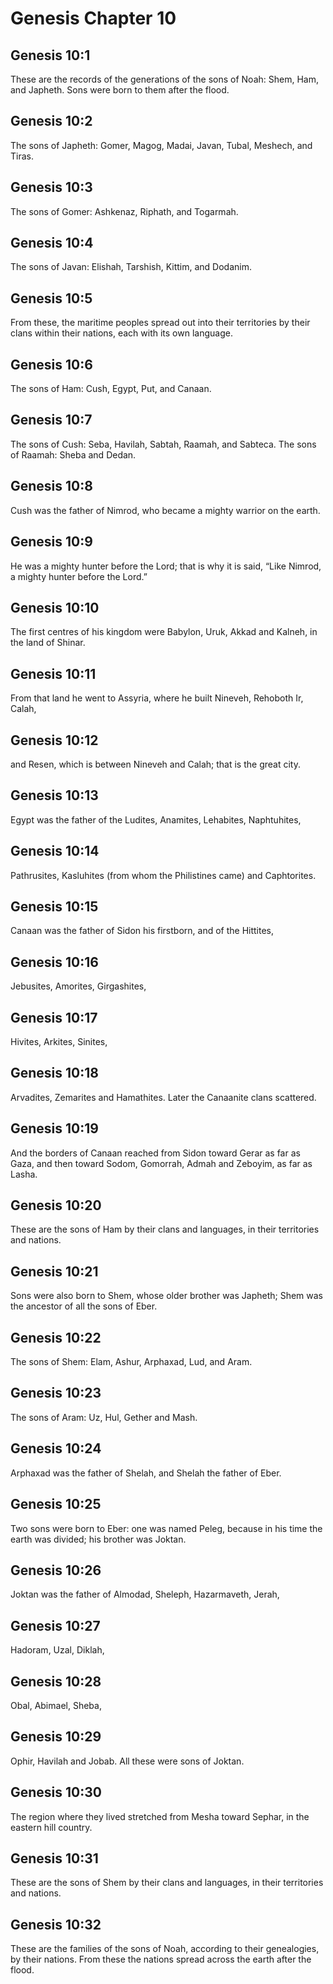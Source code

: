 # Genesis Chapter 10

## Genesis 10:1
These are the records of the generations of the sons of Noah: Shem, Ham, and Japheth. Sons were born to them after the flood.

## Genesis 10:2
The sons of Japheth: Gomer, Magog, Madai, Javan, Tubal, Meshech, and Tiras.

## Genesis 10:3
The sons of Gomer: Ashkenaz, Riphath, and Togarmah.

## Genesis 10:4
The sons of Javan: Elishah, Tarshish, Kittim, and Dodanim.

## Genesis 10:5
From these, the maritime peoples spread out into their territories by their clans within their nations, each with its own language.

## Genesis 10:6
The sons of Ham: Cush, Egypt, Put, and Canaan.

## Genesis 10:7
The sons of Cush: Seba, Havilah, Sabtah, Raamah, and Sabteca. The sons of Raamah: Sheba and Dedan.

## Genesis 10:8
Cush was the father of Nimrod, who became a mighty warrior on the earth.

## Genesis 10:9
He was a mighty hunter before the Lord; that is why it is said, “Like Nimrod, a mighty hunter before the Lord.”

## Genesis 10:10
The first centres of his kingdom were Babylon, Uruk, Akkad and Kalneh, in the land of Shinar.

## Genesis 10:11
From that land he went to Assyria, where he built Nineveh, Rehoboth Ir, Calah,

## Genesis 10:12
and Resen, which is between Nineveh and Calah; that is the great city.

## Genesis 10:13
Egypt was the father of the Ludites, Anamites, Lehabites, Naphtuhites,

## Genesis 10:14
Pathrusites, Kasluhites (from whom the Philistines came) and Caphtorites.

## Genesis 10:15
Canaan was the father of Sidon his firstborn, and of the Hittites,

## Genesis 10:16
Jebusites, Amorites, Girgashites,

## Genesis 10:17
Hivites, Arkites, Sinites,

## Genesis 10:18
Arvadites, Zemarites and Hamathites. Later the Canaanite clans scattered.

## Genesis 10:19
And the borders of Canaan reached from Sidon toward Gerar as far as Gaza, and then toward Sodom, Gomorrah, Admah and Zeboyim, as far as Lasha.

## Genesis 10:20
These are the sons of Ham by their clans and languages, in their territories and nations.

## Genesis 10:21
Sons were also born to Shem, whose older brother was Japheth; Shem was the ancestor of all the sons of Eber.

## Genesis 10:22
The sons of Shem: Elam, Ashur, Arphaxad, Lud, and Aram.

## Genesis 10:23
The sons of Aram: Uz, Hul, Gether and Mash.

## Genesis 10:24
Arphaxad was the father of Shelah, and Shelah the father of Eber.

## Genesis 10:25
Two sons were born to Eber: one was named Peleg, because in his time the earth was divided; his brother was Joktan.

## Genesis 10:26
Joktan was the father of Almodad, Sheleph, Hazarmaveth, Jerah,

## Genesis 10:27
Hadoram, Uzal, Diklah,

## Genesis 10:28
Obal, Abimael, Sheba,

## Genesis 10:29
Ophir, Havilah and Jobab. All these were sons of Joktan.

## Genesis 10:30
The region where they lived stretched from Mesha toward Sephar, in the eastern hill country.

## Genesis 10:31
These are the sons of Shem by their clans and languages, in their territories and nations.

## Genesis 10:32
These are the families of the sons of Noah, according to their genealogies, by their nations. From these the nations spread across the earth after the flood.

